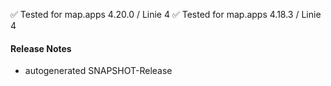 ✅ Tested for map.apps 4.20.0 / Linie 4
✅ Tested for map.apps 4.18.3 / Linie 4

#### Release Notes
- autogenerated SNAPSHOT-Release
